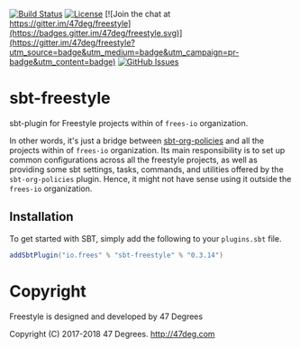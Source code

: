 
[comment]: # (Start Badges)

[![Build Status](https://travis-ci.org/frees-io/sbt-freestyle.svg?branch=master)](https://travis-ci.org/frees-io/sbt-freestyle) [![License](https://img.shields.io/badge/license-Apache%202-blue.svg)](https://raw.githubusercontent.com/frees-io/sbt-freestyle/master/LICENSE) [![Join the chat at https://gitter.im/47deg/freestyle](https://badges.gitter.im/47deg/freestyle.svg)](https://gitter.im/47deg/freestyle?utm_source=badge&utm_medium=badge&utm_campaign=pr-badge&utm_content=badge) [![GitHub Issues](https://img.shields.io/github/issues/frees-io/sbt-freestyle.svg)](https://github.com/frees-io/sbt-freestyle/issues)

[comment]: # (End Badges)

# sbt-freestyle

sbt-plugin for Freestyle projects within of `frees-io` organization.

In other words, it's just a bridge between [sbt-org-policies](https://github.com/47deg/sbt-org-policies) and all the projects within of `frees-io` organization. Its main responsibility is to set up common configurations across all the freestyle projects, as well as providing some sbt settings, tasks, commands, and utilities offered by the `sbt-org-policies` plugin. Hence, it might not have sense using it outside the `frees-io` organization.

## Installation

To get started with SBT, simply add the following to your `plugins.sbt` file.

[comment]: # (Start Replace)

```scala
addSbtPlugin("io.frees" % "sbt-freestyle" % "0.3.14")
```

[comment]: # (End Replace)

[comment]: # (Start Copyright)
# Copyright

Freestyle is designed and developed by 47 Degrees

Copyright (C) 2017-2018 47 Degrees. <http://47deg.com>

[comment]: # (End Copyright)